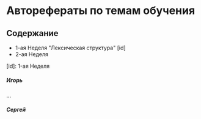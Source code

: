 # Авторефераты по темам обучения

## Содержание
* 1-ая Неделя "Лексическая структура" [id] 
* 2-ая Неделя

[id]: 1-ая Неделя 
##### Игорь
...
##### Сергей
